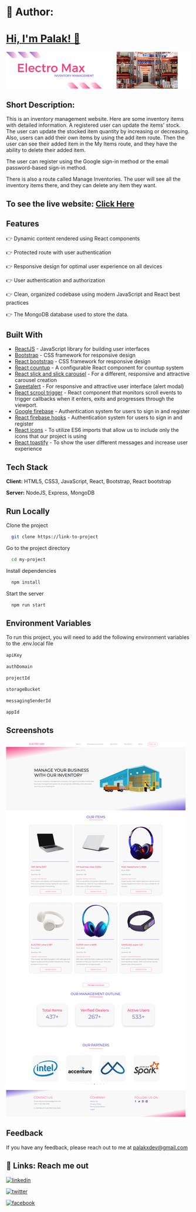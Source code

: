 
# 🚀 Author:

# [Hi, I'm Palak! 👋](https://github.com/palakxdev)

![Logo](./src/assets/electro-git-banner.png)

## Short Description:
This is an inventory management website. Here are some inventory items with detailed information. A registered user can update the items' stock. The user can update the stocked item quantity by increasing or decreasing. Also, users can add their own items by using the add item route. Then the user can see their added item in the My Items route, and they have the ability to delete their added item.

The user can register using the Google sign-in method or the email password-based sign-in method.

There is also a route called Manage Inventories. The user will see all the inventory items there, and they can delete any item they want.

## To see the live website: [Click Here](https://electro-max.web.app/)

## Features

👉 Dynamic content rendered using React components

👉 Protected route with user authentication

👉 Responsive design for optimal user experience on all devices

👉 User authentication and authorization

👉 Clean, organized codebase using modern JavaScript and React best practices

👉 The MongoDB database used to store the data.



## Built With

- [ReactJS](https://reactjs.org/) - JavaScript library for building user interfaces
- [Bootstrap](https://getbootstrap.com/) - CSS framework for responsive design
- [React bootstrap](https://react-bootstrap.github.io/) - CSS framework for responsive design
- [React countup](https://github.com/glennreyes/react-countup) - A configurable React component for countup system
- [React slick and slick carousel](https://react-slick.neostack.com/docs/get-started) - For a different, responsive and attractive carousel creation
- [Sweetalert](https://sweetalert.js.org/guides/) - For responsive and attractive user interface (alert modal)
- [React scrool trigger](https://github.com/ryanhefner/react-scroll-trigger) - React component that monitors scroll events to trigger callbacks when it enters, exits and progresses through the viewport.
- [Google firebase](https://firebase.google.com/docs/auth/web/start) - Authentication system for users to sign in and register
- [React firebase hooks](https://github.com/CSFrequency/react-firebase-hooks) - Authentication system for users to sign in and register
- [React icons](https://react-icons.github.io/react-icons/) - To utilize ES6 imports that allow us to include only the icons that our project is using
- [React toastify](https://fkhadra.github.io/react-toastify/introduction) - To show the user different messages and increase user experience


## Tech Stack

**Client:** HTML5, CSS3, JavaScript, React, Bootstrap, React bootstrap

**Server:** NodeJS, Express, MongoDB

## Run Locally

Clone the project

```bash
  git clone https://link-to-project
```

Go to the project directory

```bash
  cd my-project
```

Install dependencies

```bash
  npm install
```

Start the server

```bash
  npm run start
```


## Environment Variables

To run this project, you will need to add the following environment variables to the .env.local file

`apiKey`

`authDomain`

`projectId`

`storageBucket`

`messagingSenderId`

`appId`

## Screenshots

![App Screenshot](./src/assets/electro-max.png)


## Feedback

If you have any feedback, please reach out to me at palakxdev@gmail.com

## 🔗 Links: Reach me out

[![linkedin](https://img.shields.io/badge/linkedin-0A66C2?style=for-the-badge&logo=linkedin&logoColor=white)](https://linkedin.com/in/palakxdev/) 

[![twitter](https://img.shields.io/badge/twitter-1DA1F2?style=for-the-badge&logo=twitter&logoColor=white)](https://twitter.com/palakxdev/)

[![facebook](https://img.shields.io/badge/facebook-0A66C2?style=for-the-badge&logo=facebook&logoColor=white)](https://facebook.com/palakxdev/)